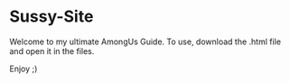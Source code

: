 # Sussy-Site
Welcome to my ultimate AmongUs Guide.
To use, download the .html file and open it in the files. 

Enjoy ;)
